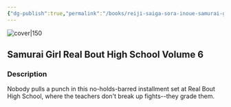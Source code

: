 ```yaml
---
{"dg-publish":true,"permalink":"/books/reiji-saiga-sora-inoue-samurai-girl-real-bout-high-school-volume-6/","title":"\"Samurai Girl Real Bout High School Volume 6\"","tags":["manga","fiction"]}
---
```




![cover|150](http://books.google.com/books/content?id=YVXabXW2z7cC&printsec=frontcover&img=1&zoom=1&source=gbs_api)

## Samurai Girl Real Bout High School Volume 6

### Description

Nobody pulls a punch in this no-holds-barred installment set at Real Bout High School, where the teachers don't break up fights--they grade them.
```